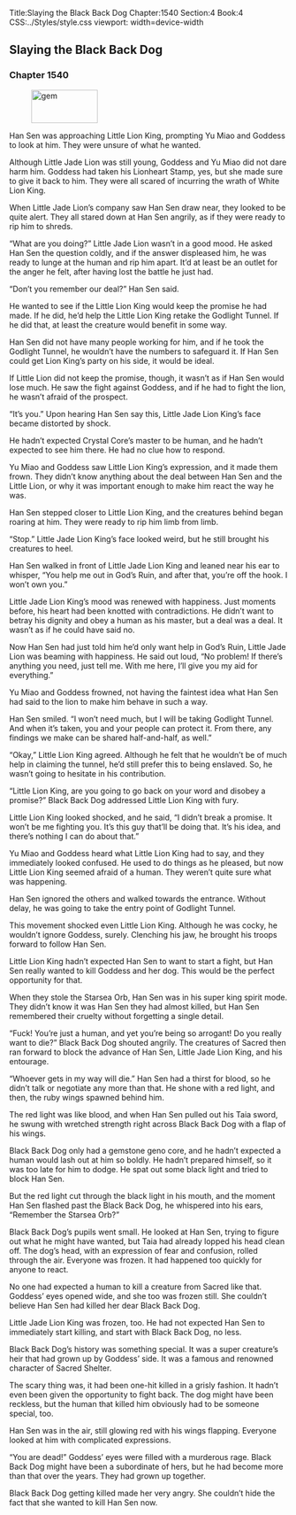 Title:Slaying the Black Back Dog 
Chapter:1540 
Section:4 
Book:4 
CSS:../Styles/style.css 
viewport: width=device-width
  
## Slaying the Black Back Dog
### Chapter 1540
  
<figure>
	<img src="../Images/gem.gif" alt="gem" id="gem" width="120" height="60" />
</figure>
  

  
Han Sen was approaching Little Lion King, prompting Yu Miao and Goddess to look at him. They were unsure of what he wanted.

Although Little Jade Lion was still young, Goddess and Yu Miao did not dare harm him. Goddess had taken his Lionheart Stamp, yes, but she made sure to give it back to him. They were all scared of incurring the wrath of White Lion King.

When Little Jade Lion’s company saw Han Sen draw near, they looked to be quite alert. They all stared down at Han Sen angrily, as if they were ready to rip him to shreds.

“What are you doing?” Little Jade Lion wasn’t in a good mood. He asked Han Sen the question coldly, and if the answer displeased him, he was ready to lunge at the human and rip him apart. It’d at least be an outlet for the anger he felt, after having lost the battle he just had.

“Don’t you remember our deal?” Han Sen said.

He wanted to see if the Little Lion King would keep the promise he had made. If he did, he’d help the Little Lion King retake the Godlight Tunnel. If he did that, at least the creature would benefit in some way.

Han Sen did not have many people working for him, and if he took the Godlight Tunnel, he wouldn’t have the numbers to safeguard it. If Han Sen could get Lion King’s party on his side, it would be ideal.

If Little Lion did not keep the promise, though, it wasn’t as if Han Sen would lose much. He saw the fight against Goddess, and if he had to fight the lion, he wasn’t afraid of the prospect.

“It’s you.” Upon hearing Han Sen say this, Little Jade Lion King’s face became distorted by shock.

He hadn’t expected Crystal Core’s master to be human, and he hadn’t expected to see him there. He had no clue how to respond.

Yu Miao and Goddess saw Little Lion King’s expression, and it made them frown. They didn’t know anything about the deal between Han Sen and the Little Lion, or why it was important enough to make him react the way he was.

Han Sen stepped closer to Little Lion King, and the creatures behind began roaring at him. They were ready to rip him limb from limb.

“Stop.” Little Jade Lion King’s face looked weird, but he still brought his creatures to heel.

Han Sen walked in front of Little Jade Lion King and leaned near his ear to whisper, “You help me out in God’s Ruin, and after that, you’re off the hook. I won’t own you.”

Little Jade Lion King’s mood was renewed with happiness. Just moments before, his heart had been knotted with contradictions. He didn’t want to betray his dignity and obey a human as his master, but a deal was a deal. It wasn’t as if he could have said no.

Now Han Sen had just told him he’d only want help in God’s Ruin, Little Jade Lion was beaming with happiness. He said out loud, “No problem! If there’s anything you need, just tell me. With me here, I’ll give you my aid for everything.”

Yu Miao and Goddess frowned, not having the faintest idea what Han Sen had said to the lion to make him behave in such a way.

Han Sen smiled. “I won’t need much, but I will be taking Godlight Tunnel. And when it’s taken, you and your people can protect it. From there, any findings we make can be shared half-and-half, as well.”

“Okay,” Little Lion King agreed. Although he felt that he wouldn’t be of much help in claiming the tunnel, he’d still prefer this to being enslaved. So, he wasn’t going to hesitate in his contribution.

“Little Lion King, are you going to go back on your word and disobey a promise?” Black Back Dog addressed Little Lion King with fury.

Little Lion King looked shocked, and he said, “I didn’t break a promise. It won’t be me fighting you. It’s this guy that’ll be doing that. It’s his idea, and there’s nothing I can do about that.”

Yu Miao and Goddess heard what Little Lion King had to say, and they immediately looked confused. He used to do things as he pleased, but now Little Lion King seemed afraid of a human. They weren’t quite sure what was happening.

Han Sen ignored the others and walked towards the entrance. Without delay, he was going to take the entry point of Godlight Tunnel.

This movement shocked even Little Lion King. Although he was cocky, he wouldn’t ignore Goddess, surely. Clenching his jaw, he brought his troops forward to follow Han Sen.

Little Lion King hadn’t expected Han Sen to want to start a fight, but Han Sen really wanted to kill Goddess and her dog. This would be the perfect opportunity for that.

When they stole the Starsea Orb, Han Sen was in his super king spirit mode. They didn’t know it was Han Sen they had almost killed, but Han Sen remembered their cruelty without forgetting a single detail.

“Fuck! You’re just a human, and yet you’re being so arrogant! Do you really want to die?” Black Back Dog shouted angrily. The creatures of Sacred then ran forward to block the advance of Han Sen, Little Jade Lion King, and his entourage.

“Whoever gets in my way will die.” Han Sen had a thirst for blood, so he didn’t talk or negotiate any more than that. He shone with a red light, and then, the ruby wings spawned behind him.

The red light was like blood, and when Han Sen pulled out his Taia sword, he swung with wretched strength right across Black Back Dog with a flap of his wings.

Black Back Dog only had a gemstone geno core, and he hadn’t expected a human would lash out at him so boldly. He hadn’t prepared himself, so it was too late for him to dodge. He spat out some black light and tried to block Han Sen.

But the red light cut through the black light in his mouth, and the moment Han Sen flashed past the Black Back Dog, he whispered into his ears, “Remember the Starsea Orb?”

Black Back Dog’s pupils went small. He looked at Han Sen, trying to figure out what he might have wanted, but Taia had already lopped his head clean off. The dog’s head, with an expression of fear and confusion, rolled through the air. Everyone was frozen. It had happened too quickly for anyone to react.

No one had expected a human to kill a creature from Sacred like that. Goddess’ eyes opened wide, and she too was frozen still. She couldn’t believe Han Sen had killed her dear Black Back Dog.

Little Jade Lion King was frozen, too. He had not expected Han Sen to immediately start killing, and start with Black Back Dog, no less.

Black Back Dog’s history was something special. It was a super creature’s heir that had grown up by Goddess’ side. It was a famous and renowned character of Sacred Shelter.

The scary thing was, it had been one-hit killed in a grisly fashion. It hadn’t even been given the opportunity to fight back. The dog might have been reckless, but the human that killed him obviously had to be someone special, too.

Han Sen was in the air, still glowing red with his wings flapping. Everyone looked at him with complicated expressions.

“You are dead!” Goddess’ eyes were filled with a murderous rage. Black Back Dog might have been a subordinate of hers, but he had become more than that over the years. They had grown up together.

Black Back Dog getting killed made her very angry. She couldn’t hide the fact that she wanted to kill Han Sen now.